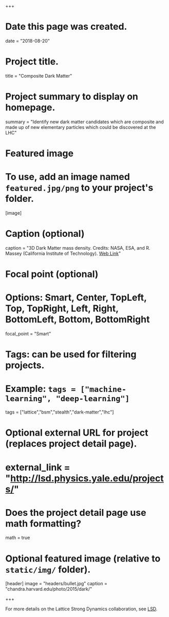 +++
# Date this page was created.
date = "2018-08-20"

# Project title.
title = "Composite Dark Matter"

# Project summary to display on homepage.
summary = "Identify new dark matter candidates which are composite and made up of new elementary particles which could be discovered at the LHC"

# Featured image
# To use, add an image named `featured.jpg/png` to your project's folder.
[image]
  # Caption (optional)
  caption = "3D Dark Matter mass density. Credits: NASA, ESA, and R. Massey (California Institute of Technology). [Web Link](https://hubblesite.org/image/2028/news/29-universe-age-size)"

  # Focal point (optional)
  # Options: Smart, Center, TopLeft, Top, TopRight, Left, Right, BottomLeft, Bottom, BottomRight
  focal_point = "Smart"

# Tags: can be used for filtering projects.
# Example: `tags = ["machine-learning", "deep-learning"]`
tags = ["lattice","bsm","stealth","dark-matter","lhc"]

# Optional external URL for project (replaces project detail page).
# external_link = "http://lsd.physics.yale.edu/projects/"

# Does the project detail page use math formatting?
math = true

# Optional featured image (relative to `static/img/` folder).
[header]
image = "headers/bullet.jpg"
caption = "chandra.harvard.edu/photo/2015/dark/"

+++

For more details on the Lattice Strong Dynamics collaboration, see [LSD](http://lsd.physics.yale.edu/projects/).
